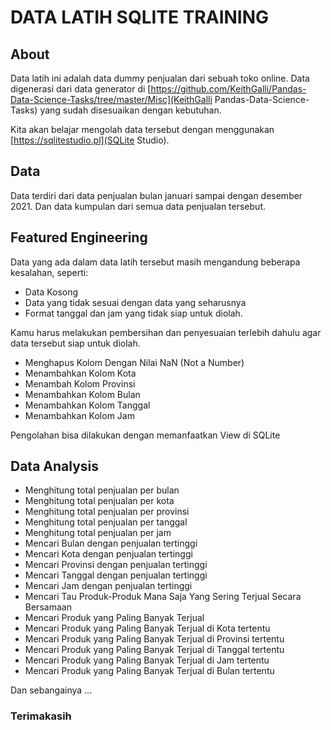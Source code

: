 # DATA LATIH SQLITE TRAINING

## About

Data latih ini adalah data dummy penjualan dari sebuah toko online. Data digenerasi dari data generator di [https://github.com/KeithGalli/Pandas-Data-Science-Tasks/tree/master/Misc](KeithGalli Pandas-Data-Science-Tasks) yang sudah disesuaikan dengan kebutuhan.

Kita akan belajar mengolah data tersebut dengan menggunakan [https://sqlitestudio.pl](SQLite Studio).

## Data
Data terdiri dari data penjualan bulan januari sampai dengan desember 2021. Dan data kumpulan dari semua data penjualan tersebut.

## Featured Engineering
Data yang ada dalam data latih tersebut  masih mengandung beberapa kesalahan, seperti:
- Data Kosong
- Data yang tidak sesuai dengan data yang seharusnya
- Format tanggal dan jam yang tidak siap untuk diolah.

Kamu harus melakukan pembersihan dan penyesuaian terlebih dahulu agar data tersebut siap untuk diolah.
- Menghapus Kolom Dengan Nilai NaN (Not a Number)
- Menambahkan Kolom Kota
- Menambah Kolom Provinsi
- Menambahkan Kolom Bulan
- Menambahkan Kolom Tanggal
- Menambahkan Kolom Jam


Pengolahan bisa dilakukan dengan memanfaatkan View di SQLite

## Data Analysis

- Menghitung total penjualan per bulan
- Menghitung total penjualan per kota
- Menghitung total penjualan per provinsi
- Menghitung total penjualan per tanggal
- Menghitung total penjualan per jam    
- Mencari Bulan dengan penjualan tertinggi
- Mencari Kota dengan penjualan tertinggi
- Mencari Provinsi dengan penjualan tertinggi
- Mencari Tanggal dengan penjualan tertinggi
- Mencari Jam dengan penjualan tertinggi
- Mencari Tau Produk-Produk Mana Saja Yang Sering Terjual Secara Bersamaan
- Mencari Produk yang Paling Banyak Terjual
- Mencari Produk yang Paling Banyak Terjual di Kota tertentu
- Mencari Produk yang Paling Banyak Terjual di Provinsi tertentu
- Mencari Produk yang Paling Banyak Terjual di Tanggal tertentu
- Mencari Produk yang Paling Banyak Terjual di Jam tertentu 
- Mencari Produk yang Paling Banyak Terjual di Bulan tertentu

Dan sebangainya ...

### Terimakasih
















